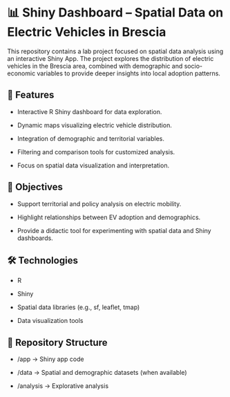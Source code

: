 # 📊 Shiny Dashboard – Spatial Data on Electric Vehicles in Brescia

This repository contains a lab project focused on spatial data analysis using an interactive Shiny App.
The project explores the distribution of electric vehicles in the Brescia area, combined with demographic and socio-economic variables to provide deeper insights into local adoption patterns.

## 🚀 Features

- Interactive R Shiny dashboard for data exploration.

- Dynamic maps visualizing electric vehicle distribution.

- Integration of demographic and territorial variables.

- Filtering and comparison tools for customized analysis.

- Focus on spatial data visualization and interpretation.

## 🎯 Objectives

- Support territorial and policy analysis on electric mobility.

- Highlight relationships between EV adoption and demographics.

- Provide a didactic tool for experimenting with spatial data and Shiny dashboards.

## 🛠️ Technologies

- R

- Shiny

- Spatial data libraries (e.g., sf, leaflet, tmap)

- Data visualization tools

## 📂 Repository Structure

- /app → Shiny app code

- /data → Spatial and demographic datasets (when available)

- /analysis → Explorative analysis
